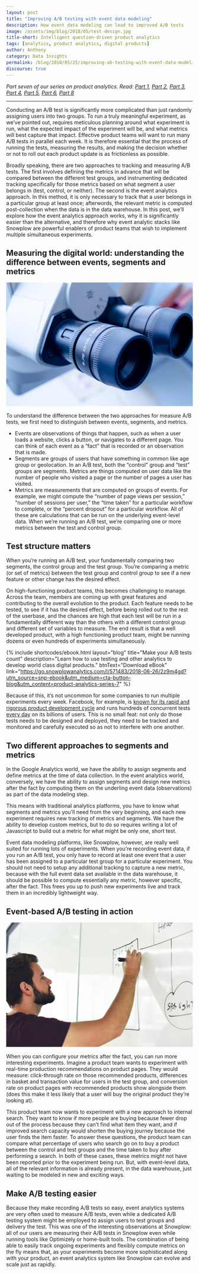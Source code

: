 ```yaml
---
layout: post
title: "Improving A/B testing with event data modeling"
description: How event data modeling can lead to improved A/B tests
image: /assets/img/blog/2018/05/test-design.jpg
title-short: Intelligent question-driven product analytics
tags: [analytics, product analytics, digital products]
author: Anthony
category: Data Insights
permalink: /blog/2018/05/25/improving-ab-testing-with-event-data-modeling/
discourse: true
---
```


*Part seven of our series on product analytics. Read: [Part 1][product1], [Part 2][product2], [Part 3][product3], [Part 4][product4], [Part 5][product5], [Part 6][product6], [Part 8][product8]*

---


Conducting an A/B test is significantly more complicated than just randomly assigning users into two groups. To run a truly meaningful experiment, as we’ve pointed out, requires meticulous planning around what experiment is run, what the expected impact of the experiment will be, and what metrics will best capture that impact. Effective product teams will want to run many A/B tests in parallel each week. It is therefore essential that the process of running the tests, measuring the results, and making the decision whether or not to roll out each product update is as frictionless as possible.

Broadly speaking, there are two approaches to tracking and measuring A/B tests. The first involves defining the metrics in advance that will be compared between the different test groups, and instrumenting dedicated tracking specifically for those metrics based on what segment a user belongs in (test, control, or neither). The second is the event analytics approach. In this method, it is only necessary to track that a user belongs in a particular group at least once; afterwords, the relevant metric is computed post-collection when the data is in the data warehouse. In this post, we’ll explore how the event analytics approach works, why it is significantly easier than the alternative, and therefore why event analytic stacks like Snowplow are powerful enablers of product teams that wish to implement multiple simultaneous experiments.

<h2 id="events segments and metrics">Measuring the digital world: understanding the difference between events, segments and metrics</h2>

![measuring the digital world][measure]

To understand the difference between the two approaches for measure A/B tests, we first need to distinguish between events, segments, and metrics.

* Events are observations of things that happen, such as when a user loads a website, clicks a button, or navigates to a different page. You can think of each event as a “fact” that is recorded or an observation that is made.
* Segments are groups of users that have something in common like age group or geolocation. In an A/B test, both the “control” group and “test” groups are segments.
Metrics are things computed on user data like the number of people who visited a page or the number of pages a user has visited.
* Metrics are measurements that are computed on groups of events. For example, we might compute the “number of page views per session,” “number of sessions per user,” the “time taken” for a particular workflow to complete, or the “percent dropout” for a particular workflow. All of these are calculations that can be run on the underlying event-level data. When we’re running an A/B test, we’re comparing one or more metrics between the test and control group.

<h2 id="test structure">Test structure matters</h2>

When you’re running an A/B test, your fundamentally comparing two segments, the control group and the test group. You’re comparing a metric (or set of metrics) between the test group and control group to see if a new feature or other change has the desired effect.

On high-functioning product teams, this becomes challenging to manage. Across the team, members are coming up with great features and contributing to the overall evolution to the product. Each feature needs to be tested, to see if it has the desired effect, before being rolled out to the rest of the userbase, and the chances are high that each test will be run in a fundamentally different way than the others with a different control group and different set of variables to measure. The end result is that a well developed product, with a high functioning product team, might be running dozens or even hundreds of experiments simultaneously.

{% include shortcodes/ebook.html layout="blog" title="Make your A/B tests count" description="Learn how to use testing and other analytics to develop world class digital products." btnText="Download eBook" link="https://go.snowplowanalytics.com/l/571483/2018-06-26/2z9m4gd?utm_source=snp-ebook&utm_medium=cta-button-blog&utm_content=product-analytics-series-7" %}

Because of this, it’s not uncommon for some companies to run multiple experiments every week. Facebook, for example, is [known for its rapid and rigorous product development cycle][top-companies] and runs hundreds of concurrent tests [every day][facebook] on its billions of users. This is no small feat: not only do those tests needs to be designed and deployed, they need to be tracked and monitored and carefully executed so as not to interfere with one another.

<h2 id="different approaches">Two different approaches to segments and metrics</h2>

In the Google Analytics world, we have the ability to assign segments and define metrics at the time of data collection. In the event analytics world, conversely, we have the ability to assign segments and design new metrics after the fact by computing them on the underling event data (observations) as part of the data modeling step.

This means with traditional analytics platforms, you have to know what segments and metrics you’ll need from the very beginning, and each new experiment requires new tracking of metrics and segments. We have the ability to develop custom metrics, but to do so requires writing a lot of Javascript to build out a metric for what might be only one, short test.

Event data modeling platforms, like Snowplow, however, are really well suited for running lots of experiments. When you’re recording event data, if you run an A/B test, you only have to record at least one event that a user has been assigned to a particular test group for a particular experiment. You should not need to setup any additional tracking to capture a new metric, because with the full event data set available in the data warehouse, it should be possible to compute essentially any metric, however specific, after the fact. This frees you up to push new experiments live and track them in an incredibly lightweight way.

<h2 id="event based ab testing">Event-based A/B testing in action</h2>

![Give product teams flexibility][product-team]

When you can configure your metrics after the fact, you can run more interesting experiments. Imagine a product team wants to experiment with real-time production recommendations on product pages. They would measure: click-through rate on those recommended products, differences in basket and transaction value for users in the test group, and conversion rate on product pages with recommended products show alongside them (does this make it less likely that a user will buy the original product they’re looking at).

This product team now wants to experiment with a new approach to internal search. They want to know if more people are buying because fewer drop out of the process because they can’t find what item they want, and if improved search capacity would shorten the buying journey because the user finds the item faster. To answer these questions, the product team can compare what percentage of users who search go on to buy a product between the control and test groups and the time taken to buy after performing a search. In both of these cases, these metrics might not have been reported prior to the experiment being run. But, with event-level data, all of the relevant information is already present, in the data warehouse, just waiting to be modeled in new and exciting ways.


<h2 id="make ab testing easier">Make A/B testing easier</h2>

Because they make recording A/B tests so easy, event analytics systems are very often used to measure A/B tests, even while a dedicated A/B testing system might be employed to assign users to test groups and delivery the test. This was one of the interesting observations at Snowplow: all of our users are measuring their A/B tests in Snowplow even while running tools like Optimizely or home-built tools. The combination of being able to easily track ongoing experiments and flexibly compute metrics on the fly means that, as your experiments become more sophisticated along with your product, an event analytics system like Snowplow can evolve and scale just as rapidly.




[product1]: https://snowplowanalytics.com/blog/2018/01/19/product-analytics-part-one-data-and-digital-products/

[product2]: https://snowplowanalytics.com/blog/2018/01/26/intelligent-use-of-data-in-product-development-differentiates-successful-companies/

[product3]: https://snowplowanalytics.com/blog/2018/02/02/data-driven-product-development-is-more-about-process-culture-and-people-than-technology/

[product4]: https://snowplowanalytics.com/blog/2018/02/09/the-product-analyst-toolkit/

[product5]: https://snowplowanalytics.com/blog/2018/02/23/creative-experiments-and-ab-tests-produce-the-best-results/

[product6]: https://snowplowanalytics.com/blog/2018/04/27/getting-the-most-out-of-product-analytics-with-intelligent-questions/

[product8]: https://snowplowanalytics.com/blog/2018/06/01/the-right-data-infrastructure-to-support-successful-squads/

[measure]: /assets/img/blog/2018/05/measure.jpg

[product-team]: /assets/img/blog/2018/05/test-design.jpg

[top-companies]: https://snowplowanalytics.com/blog/2018/01/26/intelligent-use-of-data-in-product-development-differentiates-successful-companies/

[facebook]: https://code.facebook.com/posts/187489991429453/building-and-testing-at-facebook/

